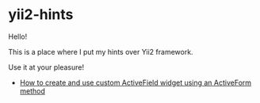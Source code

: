 # yii2-hints
Hello!

This is a place where I put my hints over Yii2 framework.

Use it at your pleasure!

* [How to create and use custom ActiveField widget using an ActiveForm method](https://github.com/skymount-ru/yii2-hints/blob/master/own-activefield.md)
